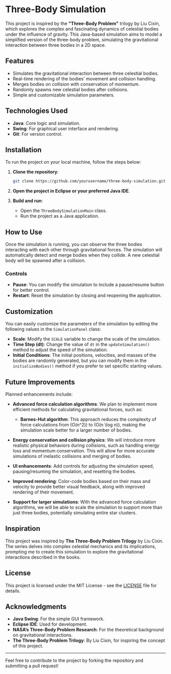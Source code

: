 # Three-Body Simulation

This project is inspired by the **"Three-Body Problem"** trilogy by Liu Cixin, which explores the complex and fascinating dynamics of celestial bodies under the influence of gravity. This Java-based simulation aims to model a simplified version of the three-body problem, simulating the gravitational interaction between three bodies in a 2D space.

## Features

- Simulates the gravitational interaction between three celestial bodies.
- Real-time rendering of the bodies' movement and collision handling.
- Merges bodies on collision with conservation of momentum.
- Randomly spawns new celestial bodies after collisions.
- Simple and customizable simulation parameters.

## Technologies Used

- **Java**: Core logic and simulation.
- **Swing**: For graphical user interface and rendering.
- **Git**: For version control.
  
## Installation

To run the project on your local machine, follow the steps below:

1. **Clone the repository**:
    ```bash
    git clone https://github.com/yourusername/three-body-simulation.git
    ```

2. **Open the project in Eclipse or your preferred Java IDE**.

3. **Build and run**:
   - Open the `ThreeBodySimulationMain` class.
   - Run the project as a Java application.

## How to Use

Once the simulation is running, you can observe the three bodies interacting with each other through gravitational forces. The simulation will automatically detect and merge bodies when they collide. A new celestial body will be spawned after a collision.

### Controls

- **Pause**: You can modify the simulation to include a pause/resume button for better control.
- **Restart**: Reset the simulation by closing and reopening the application.

## Customization

You can easily customize the parameters of the simulation by editing the following values in the `SimulationPanel` class:

- **Scale**: Modify the `SCALE` variable to change the scale of the simulation.
- **Time Step (dt)**: Change the value of `dt` in the `updateSimulation()` method to adjust the speed of the simulation.
- **Initial Conditions**: The initial positions, velocities, and masses of the bodies are randomly generated, but you can modify them in the `initializeBodies()` method if you prefer to set specific starting values.

## Future Improvements

Planned enhancements include:

- **Advanced force calculation algorithms**: We plan to implement more efficient methods for calculating gravitational forces, such as:
  - **Barnes-Hut algorithm**: This approach reduces the complexity of force calculations from \(O(n^2)\) to \(O(n \log n)\), making the simulation scale better for a larger number of bodies.
    
- **Energy conservation and collision physics**: We will introduce more realistic physical behaviors during collisions, such as handling energy loss and momentum conservation. This will allow for more accurate simulations of inelastic collisions and merging of bodies.

- **UI enhancements**: Add controls for adjusting the simulation speed, pausing/resuming the simulation, and resetting the bodies.

- **Improved rendering**: Color-code bodies based on their mass and velocity to provide better visual feedback, along with improved rendering of their movement.

- **Support for larger simulations**: With the advanced force calculation algorithms, we will be able to scale the simulation to support more than just three bodies, potentially simulating entire star clusters.

## Inspiration

This project was inspired by **The Three-Body Problem Trilogy** by Liu Cixin. The series delves into complex celestial mechanics and its implications, prompting me to create this simulation to explore the gravitational interactions described in the books.

## License

This project is licensed under the MIT License - see the [LICENSE](LICENSE) file for details.

## Acknowledgments

- **Java Swing**: For the simple GUI framework.
- **Eclipse IDE**: Used for development.
- **NASA’s Three-Body Problem Research**: For the theoretical background on gravitational interactions.
- **The Three-Body Problem Trilogy**: By Liu Cixin, for inspiring the concept of this project.

---

Feel free to contribute to the project by forking the repository and submitting a pull request!
